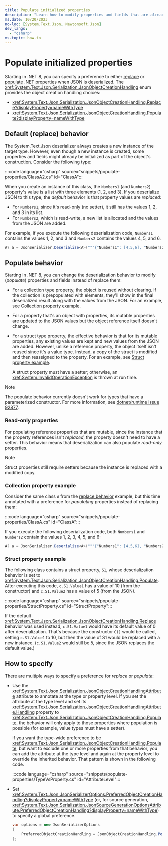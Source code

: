 ```yaml
---
title: Populate initialized properties
description: "Learn how to modify properties and fields that are already initialized when deserializing from JSON in .NET."
ms.date: 10/20/2023
no-loc: [System.Text.Json, Newtonsoft.Json]
dev_langs:
  - "csharp"
ms.topic: how-to
---
```


# Populate initialized properties

Starting in .NET 8, you can specify a preference to either [replace](#default-replace-behavior) or [populate](#populate-behavior) .NET properties when JSON is deserialized. The <xref:System.Text.Json.Serialization.JsonObjectCreationHandling> enum provides the object creation handling choices:

- <xref:System.Text.Json.Serialization.JsonObjectCreationHandling.Replace?displayProperty=nameWithType>
- <xref:System.Text.Json.Serialization.JsonObjectCreationHandling.Populate?displayProperty=nameWithType>

## Default (replace) behavior

The System.Text.Json deserializer always creates a new instance of the target type. However, even though a new instance is created, some properties and fields might already be initialized as part of the object's construction. Consider the following type:

:::code language="csharp" source="snippets/populate-properties/ClassA2.cs" id="ClassA":::

When you create an instance of this class, the `Numbers1` (and `Numbers2`) property's value is a list with three elements (1, 2, and 3). If you deserialize JSON to this type, the *default* behavior is that property values are *replaced*:

- For `Numbers1`, since it's read-only (no setter), it still has the values 1, 2, and 3 in its list.
- For `Numbers2`, which is read-write, a new list is allocated and the values from the JSON are added.

For example, if you execute the following deserialization code, `Numbers1` contains the values 1, 2, and 3 and `Numbers2` contains the values 4, 5, and 6.

```csharp
A? a = JsonSerializer.Deserialize<A>("""{"Numbers1": [4,5,6], "Numbers2": [4,5,6]}""");
```

## Populate behavior

Starting in .NET 8, you can change the deserialization behavior to modify (*populate*) properties and fields instead of replace them:

- For a collection type property, the object is reused without clearing. If the collection is prepopulated with elements, they'll show in the final deserialized result along with the values from the JSON. For an example, see [Collection property example](#collection-property-example).
- For a property that's an object with properties, its mutable properties are updated to the JSON values but the object reference itself doesn't change.
- For a struct type property, the effective behavior is that for its mutable properties, any existing values are kept and new values from the JSON are added. However, unlike a reference property, the object itself isn't reused since it's a value type. Instead, a copy of the struct is modified and then reassigned to the property. For an example, see [Struct property example](#struct-property-example).

  A struct property must have a setter; otherwise, an <xref:System.InvalidOperationException> is thrown at run time.

> [!NOTE]
> The populate behavior currently doesn't work for types that have a parameterized constructor. For more information, see [dotnet/runtime issue 92877](https://github.com/dotnet/runtime/issues/92877).

### Read-only properties

For populating reference properties that are mutable, since the instance that the property references isn't *replaced*, the property doesn't need to have a setter. This behavior means that deserialization can also populate *read-only* properties.

> [!NOTE]
> Struct properties still require setters because the instance is replaced with a modified copy.

### Collection property example

Consider the same class `A` from the [replace behavior](#default-replace-behavior) example, but this time annotated with a preference for *populating* properties instead of replacing them:

:::code language="csharp" source="snippets/populate-properties/ClassA.cs" id="ClassA":::

If you execute the following deserialization code, both `Numbers1` and `Numbers2` contain the values 1, 2, 3, 4, 5, and 6:

```csharp
A? a = JsonSerializer.Deserialize<A>("""{"Numbers1": [4,5,6], "Numbers2": [4,5,6]}""");
```

### Struct property example

The following class contains a struct property, `S1`, whose deserialization behavior is set to <xref:System.Text.Json.Serialization.JsonObjectCreationHandling.Populate>. After executing this code, `c.S1.Value1` has a value of 10 (from the constructor) and `c.S1.Value2` has a value of 5 (from the JSON).

:::code language="csharp" source="snippets/populate-properties/StructProperty.cs" id="StructProperty":::

If the default <xref:System.Text.Json.Serialization.JsonObjectCreationHandling.Replace> behavior was used instead, `c.S1.Value1` would have its default value of 0 after deserialization. That's because the constructor `C()` would be called, setting `c.S1.Value1` to 10, but then the value of S1 would be replaced with a new instance. (`c.S1.Value2` would still be 5, since the JSON replaces the default value.)

## How to specify

There are multiple ways to specify a preference for *replace* or *populate*:

- Use the <xref:System.Text.Json.Serialization.JsonObjectCreationHandlingAttribute> attribute to annotate at the type or property level. If you set the attribute at the type level and set its <xref:System.Text.Json.Serialization.JsonObjectCreationHandlingAttribute.Handling> property to <xref:System.Text.Json.Serialization.JsonObjectCreationHandling.Populate>, the behavior will only apply to those properties where population is possible (for example, value types must have a setter).

  If you want the type-wide preference to be <xref:System.Text.Json.Serialization.JsonObjectCreationHandling.Populate>, but want to exclude one or more properties from that behavior, you can add the attribute at the type level and again at the property level to override the inherited behavior. That pattern is shown in the following code.

  :::code language="csharp" source="snippets/populate-properties/TypeVsProperty.cs" id="AttributeLevel":::

- Set <xref:System.Text.Json.JsonSerializerOptions.PreferredObjectCreationHandling?displayProperty=nameWithType> (or, for source generation, <xref:System.Text.Json.Serialization.JsonSourceGenerationOptionsAttribute.PreferredObjectCreationHandling?displayProperty=nameWithType>) to specify a global preference.

  ```csharp
  var options = new JsonSerializerOptions
  {
      PreferredObjectCreationHandling = JsonObjectCreationHandling.Populate
  };
  ```

